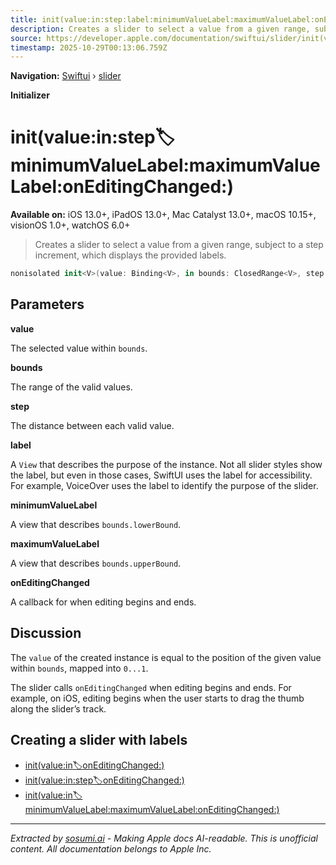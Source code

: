 ```yaml
---
title: init(value:in:step:label:minimumValueLabel:maximumValueLabel:onEditingChanged:)
description: Creates a slider to select a value from a given range, subject to a step increment, which displays the provided labels.
source: https://developer.apple.com/documentation/swiftui/slider/init(value:in:step:label:minimumvaluelabel:maximumvaluelabel:oneditingchanged:)
timestamp: 2025-10-29T00:13:06.759Z
---
```


**Navigation:** [Swiftui](/documentation/swiftui) › [slider](/documentation/swiftui/slider)

**Initializer**

# init(value:in:step:label:minimumValueLabel:maximumValueLabel:onEditingChanged:)

**Available on:** iOS 13.0+, iPadOS 13.0+, Mac Catalyst 13.0+, macOS 10.15+, visionOS 1.0+, watchOS 6.0+

> Creates a slider to select a value from a given range, subject to a step increment, which displays the provided labels.

```swift
nonisolated init<V>(value: Binding<V>, in bounds: ClosedRange<V>, step: V.Stride = 1, @ViewBuilder label: () -> Label, @ViewBuilder minimumValueLabel: () -> ValueLabel, @ViewBuilder maximumValueLabel: () -> ValueLabel, onEditingChanged: @escaping (Bool) -> Void = { _ in }) where V : BinaryFloatingPoint, V.Stride : BinaryFloatingPoint
```

## Parameters

**value**

The selected value within `bounds`.



**bounds**

The range of the valid values.



**step**

The distance between each valid value.



**label**

A `View` that describes the purpose of the instance. Not all slider styles show the label, but even in those cases, SwiftUI uses the label for accessibility. For example, VoiceOver uses the label to identify the purpose of the slider.



**minimumValueLabel**

A view that describes `bounds.lowerBound`.



**maximumValueLabel**

A view that describes `bounds.upperBound`.



**onEditingChanged**

A callback for when editing begins and ends.



## Discussion

The `value` of the created instance is equal to the position of the given value within `bounds`, mapped into `0...1`.

The slider calls `onEditingChanged` when editing begins and ends. For example, on iOS, editing begins when the user starts to drag the thumb along the slider’s track.

## Creating a slider with labels

- [init(value:in:label:onEditingChanged:)](/documentation/swiftui/slider/init(value:in:label:oneditingchanged:))
- [init(value:in:step:label:onEditingChanged:)](/documentation/swiftui/slider/init(value:in:step:label:oneditingchanged:))
- [init(value:in:label:minimumValueLabel:maximumValueLabel:onEditingChanged:)](/documentation/swiftui/slider/init(value:in:label:minimumvaluelabel:maximumvaluelabel:oneditingchanged:))

---

*Extracted by [sosumi.ai](https://sosumi.ai) - Making Apple docs AI-readable.*
*This is unofficial content. All documentation belongs to Apple Inc.*
